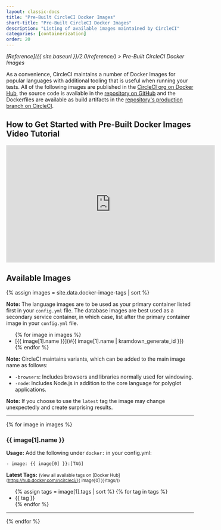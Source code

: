 ```yaml
---
layout: classic-docs
title: "Pre-Built CircleCI Docker Images"
short-title: "Pre-Built CircleCI Docker Images"
description: "Listing of available images maintained by CircleCI"
categories: [containerization]
order: 20
---
```

*[Reference]({{ site.baseurl }}/2.0/reference/) > Pre-Built CircleCI Docker Images*

As a convenience, CircleCI maintains a number of Docker Images for popular languages with additional tooling that is useful when running your tests. All of the following images are published in the [CircleCI org on Docker Hub](https://hub.docker.com/r/circleci/), the source code is available in the [repository on GitHub](https://github.com/circleci/circleci-images) and the Dockerfiles are available as build artifacts in the [repository's production branch on CircleCI](https://circleci.com/gh/circleci/circleci-images/tree/production). 

## How to Get Started with Pre-Built Docker Images Video Tutorial
<div class="screen">
<iframe width="560" height="315" src="https://www.youtube.com/embed/PgIwBzXBn7M" frameborder="0" allowfullscreen></iframe>
</div>

## Available Images

{% assign images = site.data.docker-image-tags | sort %}

**Note:** The language images are to be used as your primary container listed first in your `config.yml` file. The database images are best used as a secondary service container, in which case, list after the primary container image in your `config.yml` file.

<ul class="list-2cols">
{% for image in images %}
<li markdown="1">
[{{ image[1].name }}](#{{ image[1].name | kramdown_generate_id }})
</li>
{% endfor %}
</ul>

**Note:** CircleCI maintains variants, which can be added to the main image name as follows:

- `-browsers`: Includes browsers and libraries normally used for windowing.
- `-node`: Includes Node.js in addition to the core language for polyglot applications.

**Note:** If you choose to use the `latest` tag the image may change unexpectedly and create surprising results.
<hr>

{% for image in images %}

### {{ image[1].name }} 

**Usage:** Add the following under `docker:` in your config.yml:  

`- image: {{ image[0] }}:[TAG]`

**Latest Tags:** <small>(view all available tags on [Docker Hub](https://hub.docker.com/r/circleci/{{ image[0] }}/tags/))</small>

<ul class="list-2cols">
{% assign tags = image[1].tags | sort %}
{% for tag in tags %}
<li>{{ tag }}</li>
{% endfor %}
</ul>

---

{% endfor %}
